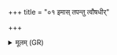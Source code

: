 +++
title = "०१ इमास् तपन्तु त्वौषधीर्"

+++
<details><summary>मूलम् (GR)</summary>

इमास् तपन्तु त्वौषधीर्  
ओषधीनाम् अयं रसः ।  
अश्वत्थस् ते ऽयं हृद्य्  
अग्निर् भूतो व्य् ओषतु  
प्र पतातो ममाध्या ॥
</details>